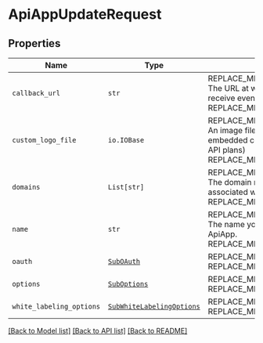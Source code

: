 # ApiAppUpdateRequest



## Properties
Name | Type | Description | Notes
------------ | ------------- | ------------- | -------------
| `callback_url` | ```str``` | REPLACE_ME_WITH_DESCRIPTION_BEGIN The URL at which the API App should receive event callbacks. REPLACE_ME_WITH_DESCRIPTION_END |  |
| `custom_logo_file` | ```io.IOBase``` | REPLACE_ME_WITH_DESCRIPTION_BEGIN An image file to use as a custom logo in embedded contexts. (Only applies to some API plans) REPLACE_ME_WITH_DESCRIPTION_END |  |
| `domains` | ```List[str]``` | REPLACE_ME_WITH_DESCRIPTION_BEGIN The domain names the ApiApp will be associated with. REPLACE_ME_WITH_DESCRIPTION_END |  |
| `name` | ```str``` | REPLACE_ME_WITH_DESCRIPTION_BEGIN The name you want to assign to the ApiApp. REPLACE_ME_WITH_DESCRIPTION_END |  |
| `oauth` | [```SubOAuth```](SubOAuth.md) | REPLACE_ME_WITH_DESCRIPTION_BEGIN  REPLACE_ME_WITH_DESCRIPTION_END |  |
| `options` | [```SubOptions```](SubOptions.md) | REPLACE_ME_WITH_DESCRIPTION_BEGIN  REPLACE_ME_WITH_DESCRIPTION_END |  |
| `white_labeling_options` | [```SubWhiteLabelingOptions```](SubWhiteLabelingOptions.md) | REPLACE_ME_WITH_DESCRIPTION_BEGIN  REPLACE_ME_WITH_DESCRIPTION_END |  |

[[Back to Model list]](../README.md#documentation-for-models) [[Back to API list]](../README.md#documentation-for-api-endpoints) [[Back to README]](../README.md)

